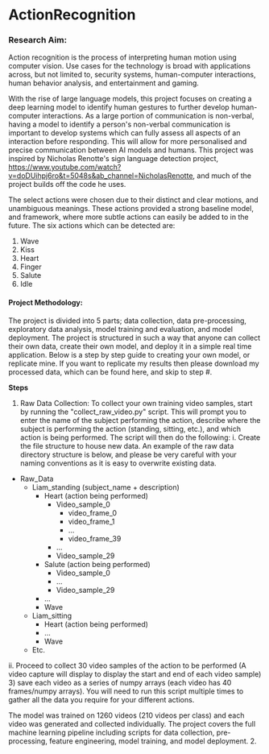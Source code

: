 # ActionRecognition

### Research Aim:

Action recognition is the process of interpreting human motion using computer vision. Use cases for the technology is broad with applications across, but not limited to, security systems, human-computer interactions, human behavior analysis, and entertainment and gaming. 

With the rise of large language models, this project focuses on creating a deep learning model to identify human gestures to further develop human-computer interactions. As a large portion of communication is non-verbal, having a model to identify a person's non-verbal communication is important to develop systems which can fully assess all aspects of an interaction before responding. This will allow for more personalised and precise communication between AI models and humans. This project was inspired by Nicholas Renotte's sign language detection project, https://www.youtube.com/watch?v=doDUihpj6ro&t=5048s&ab_channel=NicholasRenotte, and much of the project builds off the code he uses.

The select actions were chosen due to their distinct and clear motions, and unambiguous meanings. These actions provided a strong baseline model, and framework, where more subtle actions can easily be added to in the future. The six actions which can be detected are:

1) Wave
2) Kiss
3) Heart
4) Finger
5) Salute 
6) Idle

#### Project Methodology:
The project is divided into 5 parts; data collection, data pre-processing, exploratory data analysis, model training and evaluation, and model deployment. The project is structured in such a way that anyone can collect their own data, create their own model, and deploy it in a simple real time application. Below is a step by step guide to creating your own model, or replicate mine. If you want to replicate my results then please download my processed data, which can be found here, and skip to step #.

**Steps**
1. Raw Data Collection: To collect your own training video samples, start by running the "collect_raw_video.py" script. This will prompt you to enter the name of the subject performing the action, describe where the subject is performing the action (standing, sitting, etc.), and which action is being performed. The script will then do the following: 
i. Create the file structure to house new data. An example of the raw data directory structure is below, and please be very careful with your naming conventions as it is easy to overwrite existing data.

- Raw_Data
    - Liam_standing (subject_name + description)
        - Heart (action being performed)
            - Video_sample_0
                - video_frame_0
                - video_frame_1
                - ...
                - video_frame_39
            - ...
            - Video_sample_29
        - Salute (action being performed)
            - Video_sample_0
            - ...
            - Video_sample_29
        - ...
        - Wave
    - Liam_sitting 
        - Heart (action being performed)
        - ...
        - Wave
    - Etc.

            
ii. Proceed to collect 30 video samples of the action to be performed (A video capture will display to display the start and end of each video sample)
3) save each video as a series of numpy arrays (each video has 40 frames/numpy arrays). You will need to run this script multiple times to gather all the data you require for your different actions.

The model was trained on 1260 videos (210 videos per class) and each video was generated and collected individually. The project covers the full machine learning pipeline including scripts for data collection, pre-processing, feature engineering, model training, and model deployment. 
2.  

